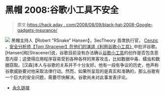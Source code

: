 # 黑帽 2008:谷歌小工具不安全

> 原文:[https://hack aday . com/2008/08/09/black-hat-2008-Google-gadgets-insurance/](https://hackaday.com/2008/08/09/black-hat-2008-google-gadgets-insecurity/)

![](../Images/d2804afdb068c18fcad2133964fae596.png)
黑帽主持人【Robert "RSnake" Hansen】，SecTheory 首席执行官， [Cenzic](http://www.cenzic.com/) ，[安全分析师【Tom Stracener】在他们的演讲《利用谷歌小工具》](http://www.informationweek.com/blog/main/archives/2008/08/google_gets_rak.html?cid=RSSfeed_IWK_ALL)中批评谷歌。[Hansen]和[Stracener]说，谷歌目前没有办法确认[谷歌小工具](http://www.google.com/ig/directory?synd=open)的创作是否包含恶意内容；这使得应用程序容易受到各种各样的黑客攻击，比如数据中毒、蠕虫和数据窃取。[汉森]本人与谷歌的关系并不十分友好。他有一段有争议的历史，他声称谷歌威胁要对他采取法律行动。然而，如果所呈现的是真实和准确的，那么谷歌有一个巨大的安全问题，需要尽快解决。谷歌尚未对此事发表评论。

*   [永久链接](http://www.informationweek.com/blog/main/archives/2008/08/google_gets_rak.html?cid=RSSfeed_IWK_ALL)